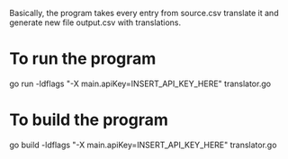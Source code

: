 Basically, the program takes every entry from source.csv translate it and generate new file output.csv with translations.

# To run the program
go run -ldflags "-X main.apiKey=INSERT_API_KEY_HERE" translator.go

# To build the program
go build -ldflags "-X main.apiKey=INSERT_API_KEY_HERE" translator.go